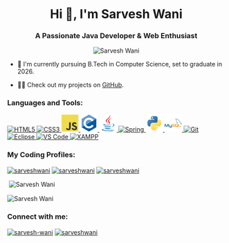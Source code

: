 <h1 align="center">Hi 👋, I'm Sarvesh Wani</h1>
<h3 align="center">A Passionate Java Developer & Web Enthusiast</h3>
<p align="center"> <img src="https://komarev.com/ghpvc/?username=Sarvesh-Wani&label=Profile%20views&color=0e75b6&style=flat" alt="Sarvesh Wani" /> 

</p>


- 🔭 I'm currently pursuing B.Tech in Computer Science, set to graduate in 2026.
  
- 👨‍💻 Check out my projects on [GitHub](https://github.com/Sarvesh-Wani).

<h3 align="left">Languages and Tools:</h3>
<p align="left"> 
  
<a href="https://www.w3.org/html/" target="_blank" rel="noreferrer"> 
  <img src="https://cdn.worldvectorlogo.com/logos/html-1.svg" alt="HTML5" width="40" height="40"/> 
</a> 
<a href="https://en.wikipedia.org/wiki/CSS" target="_blank" rel="noreferrer"> 
  <img src="https://upload.wikimedia.org/wikipedia/commons/6/62/CSS3_logo.svg" alt="CSS3" width="40" height="40"/> 
</a>  
<a href="https://developer.mozilla.org/en-US/docs/Web/JavaScript" target="_blank" rel="noreferrer"> 
  <img src="https://raw.githubusercontent.com/devicons/devicon/master/icons/javascript/javascript-original.svg" alt="JavaScript" width="40" height="40"/> 
</a>  
<a href="https://www.cprogramming.com/" target="_blank" rel="noreferrer"> 
  <img src="https://raw.githubusercontent.com/devicons/devicon/master/icons/c/c-original.svg" alt="C" width="40" height="40"/> 
</a> 
<a href="https://www.java.com" target="_blank" rel="noreferrer"> 
  <img src="https://raw.githubusercontent.com/devicons/devicon/master/icons/java/java-original.svg" alt="Java" width="40" height="40"/> 
</a>
<a href="https://spring.io/" target="_blank" rel="noreferrer"> 
  <img src="https://upload.wikimedia.org/wikipedia/commons/4/44/Spring_Framework_Logo_2018.svg" alt="Spring" height="30"/> 
</a>
<a href="https://www.python.org" target="_blank" rel="noreferrer"> 
  <img src="https://raw.githubusercontent.com/devicons/devicon/master/icons/python/python-original.svg" alt="Python" width="40" height="40"/> 
</a>  
<a href="https://www.mysql.com/" target="_blank" rel="noreferrer"> 
  <img src="https://raw.githubusercontent.com/devicons/devicon/master/icons/mysql/mysql-original-wordmark.svg" alt="MySQL" width="40" height="40"/> 
</a>  
<a href="https://git-scm.com/" target="_blank" rel="noreferrer"> 
  <img src="https://www.vectorlogo.zone/logos/git-scm/git-scm-icon.svg" alt="Git" width="40" height="40"/> 
</a>  
<a href="https://eclipseide.org/" target="_blank" rel="noreferrer"> 
  <img src="https://cdn.freebiesupply.com/logos/large/2x/eclipse-11-logo-png-transparent.png" alt="Eclipse" width="40" height="40"/> 
</a>  
<a href="https://code.visualstudio.com/" target="_blank" rel="noreferrer"> 
  <img src="https://uxwing.com/wp-content/themes/uxwing/download/brands-and-social-media/visual-studio-code-icon.png" alt="VS Code" width="40" height="40"/> 
</a> 
<a href="https://www.apachefriends.org/" target="_blank" rel="noreferrer"> 
  <img src="[https://upload.wikimedia.org/wikipedia/commons/7/7c/XAMPP_Logo.png](https://www.apachefriends.org/images/xampp-logo-ac950edf.svg)" alt="XAMPP" width="40" height="40"/> 
</a> 
  
</p>


<h3 align="left">My Coding Profiles:</h3>
<p align="left">

<a href="https://www.hackerrank.com/sarveshwani7" target="blank"><img align="center" src="https://raw.githubusercontent.com/rahuldkjain/github-profile-readme-generator/master/src/images/icons/Social/hackerrank.svg" alt="sarveshwani" height="30" width="40" /></a>
<a href="https://www.codechef.com/users/Sarvesh7604" target="blank"><img align="center" src="https://avatars.githubusercontent.com/u/11960354?v=4" alt="sarveshwani" height="30" width="30" /></a>
<a href="https://leetcode.com/u/Sarvesh_Wani/" target="blank"><img align="center" src="https://cdn.iconscout.com/icon/free/png-256/free-leetcode-logo-icon-download-in-svg-png-gif-file-formats--technology-social-media-vol-4-pack-logos-icons-2944960.png" alt="sarveshwani" height="30"  /></a>


</p>

<p>&nbsp;<img align="center" src="https://github-readme-stats.vercel.app/api?username=Sarvesh-Wani&show_icons=true&locale=en" alt="Sarvesh Wani" /></p>

<p><img align="center" src="https://github-readme-streak-stats.herokuapp.com/?user=Sarvesh-Wani&" alt="Sarvesh Wani" />

</p>


<h3 align="left">Connect with me:</h3>
<p align="left">
  
  <a href="https://linkedin.com/in/sarvesh-wani" target="blank"><img align="center" src="https://raw.githubusercontent.com/rahuldkjain/github-profile-readme-generator/master/src/images/icons/Social/linked-in-alt.svg" alt="sarvesh-wani" height="30" width="40" /></a>
  <a href="https://instagram.com/sarvesh.wani07" target="blank"><img align="center" src="https://raw.githubusercontent.com/rahuldkjain/github-profile-readme-generator/master/src/images/icons/Social/instagram.svg" alt="sarveshwani" height="30" width="40" /></a>
  
</p>

